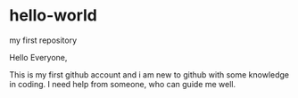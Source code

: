 # hello-world
my first repository

Hello Everyone,

This is my first github account and i am new to github with some knowledge in coding. I need help from someone, who can guide me well.
